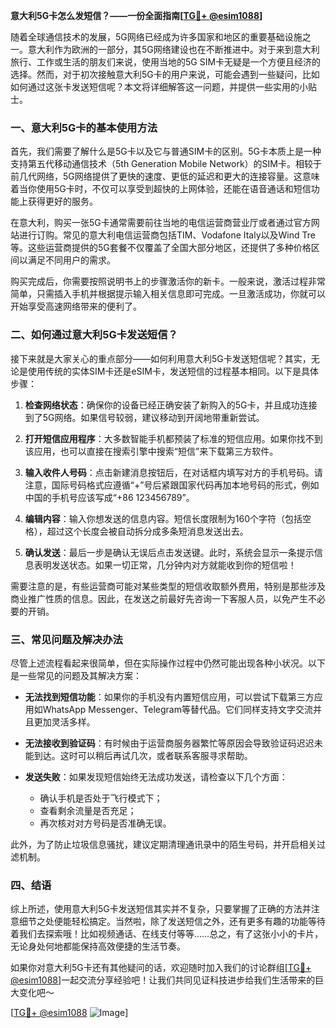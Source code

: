**意大利5G卡怎么发短信？——一份全面指南[[TG💪+ @esim1088](https://t.me/s/esim1088)]**

随着全球通信技术的发展，5G网络已经成为许多国家和地区的重要基础设施之一。意大利作为欧洲的一部分，其5G网络建设也在不断推进中。对于来到意大利旅行、工作或生活的朋友们来说，使用当地的5G SIM卡无疑是一个方便且经济的选择。然而，对于初次接触意大利5G卡的用户来说，可能会遇到一些疑问，比如如何通过这张卡发送短信呢？本文将详细解答这一问题，并提供一些实用的小贴士。

### 一、意大利5G卡的基本使用方法

首先，我们需要了解什么是5G卡以及它与普通SIM卡的区别。5G卡本质上是一种支持第五代移动通信技术（5th Generation Mobile Network）的SIM卡。相较于前几代网络，5G网络提供了更快的速度、更低的延迟和更大的连接容量。这意味着当你使用5G卡时，不仅可以享受到超快的上网体验，还能在语音通话和短信功能上获得更好的服务。

在意大利，购买一张5G卡通常需要前往当地的电信运营商营业厅或者通过官方网站进行订购。常见的意大利电信运营商包括TIM、Vodafone Italy以及Wind Tre等。这些运营商提供的5G套餐不仅覆盖了全国大部分地区，还提供了多种价格区间以满足不同用户的需求。

购买完成后，你需要按照说明书上的步骤激活你的新卡。一般来说，激活过程非常简单，只需插入手机并根据提示输入相关信息即可完成。一旦激活成功，你就可以开始享受高速网络带来的便利了。

### 二、如何通过意大利5G卡发送短信？

接下来就是大家关心的重点部分——如何利用意大利5G卡发送短信呢？其实，无论是使用传统的实体SIM卡还是eSIM卡，发送短信的过程基本相同。以下是具体步骤：

1. **检查网络状态**：确保你的设备已经正确安装了新购入的5G卡，并且成功连接到了5G网络。如果信号较弱，建议移动到开阔地带重新尝试。

2. **打开短信应用程序**：大多数智能手机都预装了标准的短信应用。如果你找不到该应用，也可以直接在搜索引擎中搜索“短信”来下载第三方软件。

3. **输入收件人号码**：点击新建消息按钮后，在对话框内填写对方的手机号码。请注意，国际号码格式应遵循“+”号后紧跟国家代码再加本地号码的形式，例如中国的手机号应该写成“+86 123456789”。

4. **编辑内容**：输入你想发送的信息内容。短信长度限制为160个字符（包括空格），超过这个长度会被自动拆分成多条短消息发送出去。

5. **确认发送**：最后一步是确认无误后点击发送键。此时，系统会显示一条提示信息表明发送状态。如果一切正常，几分钟内对方就能收到你的短信啦！

需要注意的是，有些运营商可能对某些类型的短信收取额外费用，特别是那些涉及商业推广性质的信息。因此，在发送之前最好先咨询一下客服人员，以免产生不必要的开销。

### 三、常见问题及解决办法

尽管上述流程看起来很简单，但在实际操作过程中仍然可能出现各种小状况。以下是一些常见的问题及其解决方案：

- **无法找到短信功能**：如果你的手机没有内置短信应用，可以尝试下载第三方应用如WhatsApp Messenger、Telegram等替代品。它们同样支持文字交流并且更加灵活多样。
  
- **无法接收到验证码**：有时候由于运营商服务器繁忙等原因会导致验证码迟迟未能到达。这时可以稍后再试几次，或者联系客服寻求帮助。

- **发送失败**：如果发现短信始终无法成功发送，请检查以下几个方面：
  - 确认手机是否处于飞行模式下；
  - 查看剩余流量是否充足；
  - 再次核对对方号码是否准确无误。

此外，为了防止垃圾信息骚扰，建议定期清理通讯录中的陌生号码，并开启相关过滤机制。

### 四、结语

综上所述，使用意大利5G卡发送短信其实并不复杂，只要掌握了正确的方法并注意细节之处便能轻松搞定。当然啦，除了发送短信之外，还有更多有趣的功能等待着我们去探索哦！比如视频通话、在线支付等等……总之，有了这张小小的卡片，无论身处何地都能保持高效便捷的生活节奏。

如果你对意大利5G卡还有其他疑问的话，欢迎随时加入我们的讨论群组[[TG💪+ @esim1088](https://t.me/s/esim1088)]一起交流分享经验吧！让我们共同见证科技进步给我们生活带来的巨大变化吧～

[[TG💪+ @esim1088](https://t.me/s/esim1088) ![Image](https://i.postimg.cc/4NQfJmqS/Snipaste-2025-05-13-00-14-12.png)]